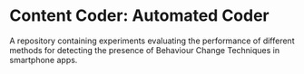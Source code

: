 # Content Coder: Automated Coder
A repository containing experiments evaluating the performance of different methods for detecting the presence of Behaviour Change Techniques in smartphone apps.
